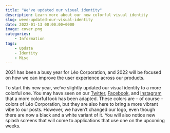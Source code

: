 ```yaml
---
title: "We've updated our visual identity"
description: Learn more about our new colorful visual identity
slug: weve-updated-our-visual-identity
date: 2022-01-13 00:00:00+0000
image: cover.png
categories:
    - Information
tags:
    - Update
    - Identity
    - Misc
---
```

2021 has been a busy year for Léo Corporation, and 2022 will be focused on how we can improve the user experience across our products.

To start this new year, we’ve slightly updated our visual identity to a more colorful one. You may have seen on our [Twitter](https://twitter.com/LeoCorpNews), [Facebook](https://www.facebook.com/LeoCorporationSoftwares/), and [Instagram](https://www.instagram.com/leocorporation_/) that a more colorful look has been adapted. These colors are – of course – colors of Léo Corporation, but they are also here to bring a more vibrant vibe to our posts. However, we haven’t changed our logo, even though there are now a black and a white variant of it. You will also notice new splash screens that will come to applications that use one on the upcoming weeks.